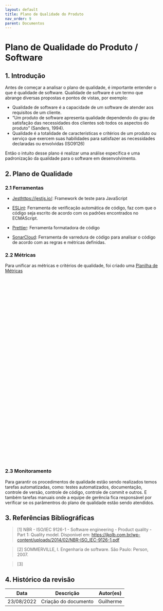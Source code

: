 ```yaml
---
layout: default
title: Plano de Qualidade do Produto
nav_order: 9
parent: Documentos
---
```


# Plano de Qualidade do Produto / Software

## 1. Introdução

Antes de começar a analisar o plano de qualidade, é importante entender o que é qualidade de software. Qualidade de software é um termo que abrange diversas propostas e pontos de vistas, por exemplo:

 - Qualidade de software é a capacidade de um software de atender aos requisitos de um cliente.
 - “Um produto de software apresenta qualidade dependendo do grau de satisfação das necessidades dos clientes sob todos os aspectos do produto” (Sanders, 1994).
 - Qualidade é a totalidade de características e critérios de um produto ou serviço que exercem suas habilidades para satisfazer as necessidades declaradas ou envolvidas (ISO9126)

Então o intuito desse plano é realizar uma análise específica e uma padronização da qualidade para o software em desenvolvimento.


## 2. Plano de Qualidade

### 2.1 Ferramentas

- [Jest]()https://jestjs.io/: Framework de teste para JavaScript
  
- [ESLint](https://eslint.org/): Ferramenta de verificação automática de código, faz com que o código seja escrito de acordo com os padrões encontrados no ECMAScript.
  
- [Prettier](https://prettier.io/): Ferramenta formatadora de código

- [SonarCloud](https://sonarcloud.io/): Ferramenta de varredura de código para analisar o código de acordo com as regras e métricas definidas.

### 2.2 Métricas

Para unificar as métricas e critérios de qualidade, foi criado uma [Planilha de Métricas]()

<iframe width="1200" height="600" style="-webkit-transform:scale(0.8);-moz-transform-scale(0.8);" frameborder="0" scrolling="yes" src=""></iframe>


### 2.3 Monitoramento

Para garantir os procedimentos de qualidade estão sendo realizados temos tarefas automatizadas, como: testes automatizados, documentação, controle de versão, controle de código, controle de commit e outros.
E também tarefas manuais onde a equipe de gerência fica responsável por verificar se os parâmentros do plano de qualidade estão sendo atendidos.


## 3. Referências Bibliográficas

> [1] NBR - ISO/IEC 9126-1 - Software engineering - Product quality - Part 1: Quality model. Disponivel em: https://jkolb.com.br/wp-content/uploads/2014/02/NBR-ISO_IEC-9126-1.pdf

> [2] SOMMERVILLE, I. Engenharia de software. São Paulo: Person, 2007.

> [3] 

## 4. Histórico da revisão

|**Data**|**Descrição**|**Autor(es)**|
|--------|-------------|-------------|
|23/08/2022|Criação do documento| Guilherme|
